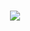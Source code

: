 # 

<p align="center">
  <img src="https://cdn.discordapp.com/attachments/734261035049025617/1255903060903858298/0601f79d2024ff67e5829ca8cd8719bc-removebg-preview.png?ex=667ed25f&is=667d80df&hm=80daf709741ed61a0c38432b7048c35964b83811cfdaf28734e244f4797f23c6&"/>
</p>
